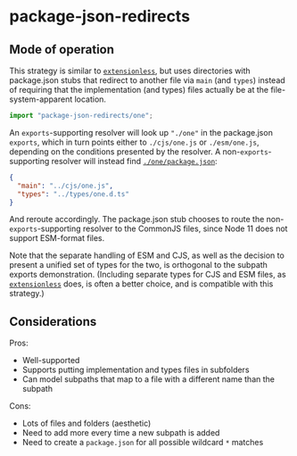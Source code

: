 # package-json-redirects

## Mode of operation

This strategy is similar to [`extensionless`](../extensionless), but uses directories with package.json stubs that redirect to another file via `main` (and `types`) instead of requiring that the implementation (and types) files actually be at the file-system-apparent location.

```ts
import "package-json-redirects/one";
```

An `exports`-supporting resolver will look up `"./one"` in the package.json `exports`, which in turn points either to `./cjs/one.js` or `./esm/one.js`, depending on the conditions presented by the resolver. A non-`exports`-supporting resolver will instead find [`./one/package.json`](./one/package.json):

```json
{
  "main": "../cjs/one.js",
  "types": "../types/one.d.ts"
}
```

And reroute accordingly. The package.json stub chooses to route the non-`exports`-supporting resolver to the CommonJS files, since Node 11 does not support ESM-format files.

Note that the separate handling of ESM and CJS, as well as the decision to present a unified set of types for the two, is orthogonal to the subpath exports demonstration. (Including separate types for CJS and ESM files, as [`extensionless`](../extensionless) does, is often a better choice, and is compatible with this strategy.)

## Considerations

Pros:

- Well-supported
- Supports putting implementation and types files in subfolders
- Can model subpaths that map to a file with a different name than the subpath

Cons:

- Lots of files and folders (aesthetic)
- Need to add more every time a new subpath is added
- Need to create a `package.json` for all possible wildcard `*` matches 
